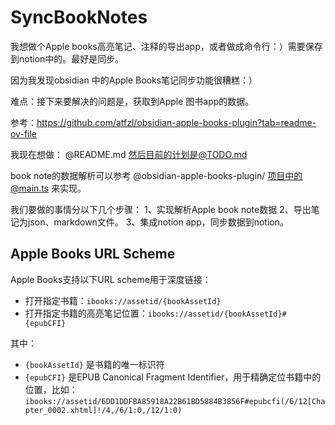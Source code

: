 # SyncBookNotes
我想做个Apple books高亮笔记、注释的导出app，或者做成命令行：）需要保存到notion中的。最好是同步。

因为我发现obsidian 中的Apple Books笔记同步功能很糟糕：）

难点：接下来要解决的问题是，获取到Apple 图书app的数据。

参考：https://github.com/atfzl/obsidian-apple-books-plugin?tab=readme-ov-file


我现在想做： @README.md 
然后目前的计划是@TODO.md 

book note的数据解析可以参考 @obsidian-apple-books-plugin/ 项目中的@main.ts 来实现。

我们要做的事情分以下几个步骤：
1、实现解析Apple book note数据
2、导出笔记为json、markdown文件。
3、集成notion app，同步数据到notion。

## Apple Books URL Scheme
Apple Books支持以下URL scheme用于深度链接：

- 打开指定书籍：`ibooks://assetid/{bookAssetId}`
- 打开指定书籍的高亮笔记位置：`ibooks://assetid/{bookAssetId}#{epubCFI}`

其中：
- `{bookAssetId}` 是书籍的唯一标识符
- `{epubCFI}` 是EPUB Canonical Fragment Identifier，用于精确定位书籍中的位置，比如：`ibooks://assetid/6DD1DDFBA85918A22B61BD5884B3856F#epubcfi(/6/12[Chapter_0002.xhtml]!/4,/6/1:0,/12/1:0)`


